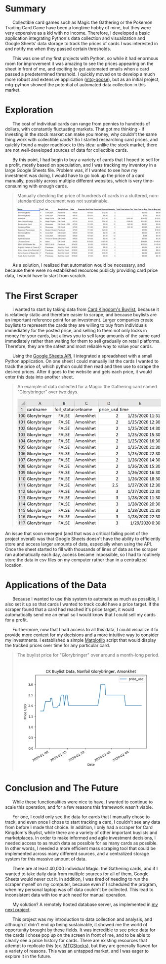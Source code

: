 # Summary
&nbsp;&nbsp;&nbsp;&nbsp;&nbsp;&nbsp;Collectible card games such as Magic the Gathering or the Pokemon Trading Card Game have been a longtime hobby of mine, but they were very expensive as a kid with no income. Therefore, I developed a basic application integrating Python's data collection and visualization and Google Sheets' data storage to track the prices of cards I was interested in and notify me when they passed certain thresholds.
  
&nbsp;&nbsp;&nbsp;&nbsp;&nbsp;&nbsp;This was one of my first projects with Python, so while it had enormous room for improvement it was amazing to see the prices appearing on the sheet in front of me, and exciting to get automated emails when a card passed a predetermined threshold. I quickly moved on to develop a much more robust and extensive application ([mtg-goose](https://coltonglasgow13.github.io/mtg_goose/)), but as an initial project, mtg-python showed the potential of automated data collection in this market.

# Exploration
&nbsp;&nbsp;&nbsp;&nbsp;&nbsp;&nbsp;The cost of individual cards can range from pennies to hundreds of dollars, with constantly fluctuating markets. That got me thinking - if investing in the stock market can make you money, why couldn't the same thing work with collectible cards? So I started researching card prices, and quickly found a major roadblock to this idea: unlike the stock market, there are not well-developed sources of data for collectible cards.

&nbsp;&nbsp;&nbsp;&nbsp;&nbsp;&nbsp;By this point, I had begin to buy a variety of cards that I hoped to sell for a profit, mostly based on speculation, and I was tracking my inventory in a large Google Sheets file. Problem was, if I wanted to see how my investment was doing, I would have to go look up the price of a card manually, possibly across multiple different websites, which is very time-consuming with enough cards. 

> Manually checking the price of hundreds of cards in a cluttered, non-standardized document was not sustainable.
> 
> ![image alt ><](/images/mtg-sales-screenshot.png)

&nbsp;&nbsp;&nbsp;&nbsp;&nbsp;&nbsp;As a solution, I realized that automation would be necessary, and because there were no established resources publicly providing card price data, I would have to start from scratch.

# The First Scraper
&nbsp;&nbsp;&nbsp;&nbsp;&nbsp;&nbsp;I wanted to start by taking data from [Card Kingdom's Buylist](https://www.cardkingdom.com/purchasing/mtg_singles?filter[sort]=price_desc "Card Kingdom Buylist"), because it is relatively static and therefore easier to scrape, and because buylists are an important reference point for an investment. Larger companies create buylists to represent the cards they are willing to buy from individuals immediately for the posted price, and selling to them not only locks in money for your cards, but allows you to sell large amounts of the same card immediately rather than waiting for them to sell gradually on retail platforms. Therefore, they are the safest and most reliable way to value your cards.

&nbsp;&nbsp;&nbsp;&nbsp;&nbsp;&nbsp;Using the [Google Sheets API](https://developers.google.com/sheets/api "Google Sheets API"), I integrated a spreadsheet with a small Python application. On one sheet I could manually list the cards I wanted to track the price of, which python could then read and then use to scrape the desired prices. After it goes to the website and gets each price, it would enter this data into another sheet.

> An example of data collected for a Magic: the Gathering card named "Glorybringer" over two days.
> 
> ![image alt ><](/images/scraper-screenshot-2.png)

An issue that soon emerged (and that was a critical failing point of the project overall) was that Google Sheets doesn't have the ability to efficiently store and access larger amounts of data, especially when using the API. Once the sheet started to fill with thousands of lines of data as the scraper ran automatically each day, access became impossible, so I had to routinely store the data in csv files on my computer rather than in a centralized location.

# Applications of the Data
&nbsp;&nbsp;&nbsp;&nbsp;&nbsp;&nbsp;Because I wanted to use this system to automate as much as possible, I also set it up so that cards I wanted to track could have a price target. If the scraper found that a card had reached it's price target, it would automatically send me an email so I would know that I could sell my cards for a profit.

&nbsp;&nbsp;&nbsp;&nbsp;&nbsp;&nbsp;Furthermore, now that I had access to all this data, I could visualize it to provide more context for my decisions and a more intuitive way to consider my investments. I established a simple [Matplotlib](https://matplotlib.org/stable/index.html "Matplotlib") script that would display the tracked prices over time for any particular card.

> The buylist price for "Glorybringer" over around a month-long period.
> 
> ![image alt ><](/images/data-plot-example.png)

# Conclusion and The Future
&nbsp;&nbsp;&nbsp;&nbsp;&nbsp;&nbsp;While these functionalities were nice to have, I wanted to continue to scale this operation, and for a few reasons this framework wasn't viable.

&nbsp;&nbsp;&nbsp;&nbsp;&nbsp;&nbsp;For one, I could only see the data for cards that I manually chose to track, and even once I chose to start tracking a card, I couldn't see any data from before I made that choice. In addition, I only had a scraper for Card Kingdom's Buylist, while there are a variety of other important buylists and marketplaces. In order to make informed and agile investment decisions, I needed access to as much data as possible for as many cards as possible. In other words, I needed a more efficient mass scraping tool that could be implemented across many different sources, and a centralized storage system for this massive amount of data.

&nbsp;&nbsp;&nbsp;&nbsp;&nbsp;&nbsp;There are at least 40,000 individual Magic: the Gathering cards, and if I wanted to take daily data from multiple sources for all of them, Google Sheets would never cut it. In addition, I was tired of needing to run the scraper myself on my computer, because even if I scheduled the program, when my personal laptop was off data couldn't be collected. This lead to inconsistent data with too much need for manual operation.


&nbsp;&nbsp;&nbsp;&nbsp;&nbsp;&nbsp;My solution? A remotely hosted database server, as implemented in [my next project](https://coltonglasgow13.github.io/mtg_goose/ "mtg-goose").

&nbsp;&nbsp;&nbsp;&nbsp;&nbsp;&nbsp;This project was my introduction to data collection and analysis, and although it didn't end up being sustainable, it showed me the world of opportunity brought by these fields. It was incredible to see price data for the cards I chose pop up on the screen in front of me, and to be able to clearly see a price history for cards. There are existing resources that attempt to replicate this (ex. [MTGStocks](https://www.mtgstocks.com/news "MTGStocks")), but they are generally flawed for a variety of reasons. This was an untapped market, and I was eager to explore it in the future.
